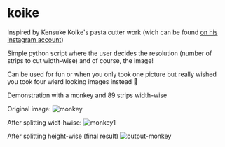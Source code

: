 # koike
Inspired by Kensuke Koike's pasta cutter work (wich can be found [on his instagram account](https://www.instagram.com/p/CvKmUCfIeYJ/))

Simple python script where the user decides the resolution (number of strips to cut width-wise) and of course, the image!

Can be used for fun or when you only took one picture but really wished you took four wierd looking images instead 📸

Demonstration with a monkey and 89 strips width-wise

Original image:
![monkey](https://github.com/Sindre2808/koike/assets/69514120/564e95dc-a401-482d-9bb8-72cc556761a9)

After splitting widt-hwise:
![monkey1](https://github.com/Sindre2808/koike/assets/69514120/3577acad-8ba3-45c3-91d5-681a005b80ba)


After splitting height-wise (final result)
![output-monkey](https://github.com/Sindre2808/koike/assets/69514120/c1e50000-e8fe-4047-a589-1bfe7a3943a3)
